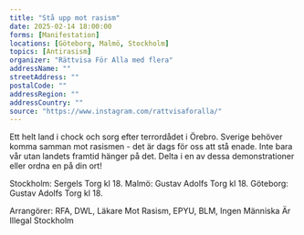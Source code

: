 ```yaml
---
title: "Stå upp mot rasism"
date: 2025-02-14 18:00:00
forms: [Manifestation]
locations: [Göteborg, Malmö, Stockholm] 
topics: [Antirasism]
organizer: "Rättvisa För Alla med flera"
addressName: ""
streetAddress: ""
postalCode: ""
addressRegion: ""
addressCountry: ""
source: "https://www.instagram.com/rattvisaforalla/"
---
```

Ett helt land i chock och sorg efter terrordådet i Örebro. Sverige behöver komma samman mot rasismen - det är dags för oss att stå enade. Inte bara vår utan landets framtid hänger på det. Delta i en av dessa demonstrationer eller ordna en på din ort!

Stockholm: Sergels Torg kl 18.
Malmö: Gustav Adolfs Torg kl 18.
Göteborg: Gustav Adolfs Torg kl 18.

Arrangörer: RFA, DWL, Läkare Mot Rasism, EPYU, BLM, Ingen Människa Är Illegal Stockholm